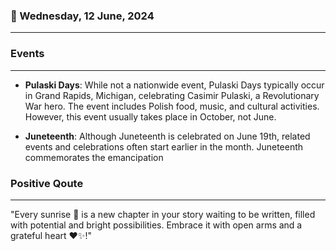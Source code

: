### 📅 Wednesday, 12 June, 2024
------
### Events
------
- **Pulaski Days**: While not a nationwide event, Pulaski Days typically occur in Grand Rapids, Michigan, celebrating Casimir Pulaski, a Revolutionary War hero. The event includes Polish food, music, and cultural activities. However, this event usually takes place in October, not June.

- **Juneteenth**: Although Juneteenth is celebrated on June 19th, related events and celebrations often start earlier in the month. Juneteenth commemorates the emancipation
### Positive Qoute
------
"Every sunrise 🌅 is a new chapter in your story waiting to be written, filled with potential and bright possibilities. Embrace it with open arms and a grateful heart ❤️✨!"
